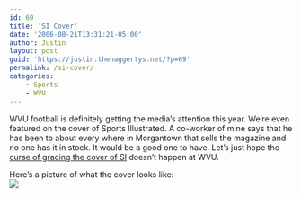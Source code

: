 ```yaml
---
id: 69
title: 'SI Cover'
date: '2006-08-21T13:31:21-05:00'
author: Justin
layout: post
guid: 'https://justin.thehaggertys.net/?p=69'
permalink: /si-cover/
categories:
    - Sports
    - WVU
---
```


WVU football is definitely getting the media’s attention this year. We’re even featured on the cover of Sports Illustrated. A co-worker of mine says that he has been to about every where in Morgantown that sells the magazine and no one has it in stock. It would be a good one to have. Let’s just hope the [curse of gracing the cover of SI](http://en.wikipedia.org/wiki/Sports_Illustrated#The_cover_jinx) doesn’t happen at WVU.

Here’s a picture of what the cover looks like:  
![](https://justin.thehaggertys.net/wp-content/uploads/2006/08/WVUSICover.jpg)